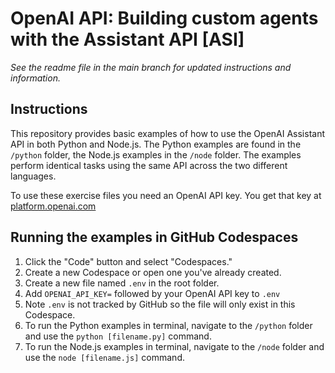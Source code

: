# OpenAI API: Building custom agents with the Assistant API [ASI]

_See the readme file in the main branch for updated instructions and information._
## Instructions
This repository provides basic examples of how to use the OpenAI Assistant API in both Python and Node.js. The Python examples are found in the `/python` folder, the Node.js examples in the `/node` folder. The examples perform identical tasks using the same API across the two different languages.

To use these exercise files you need an OpenAI API key. You get that key at [platform.openai.com](https://platform.openai.com)

## Running the examples in GitHub Codespaces
1. Click the "Code" button and select "Codespaces."
2. Create a new Codespace or open one you've already created.
3. Create a new file named `.env` in the root folder.
4. Add `OPENAI_API_KEY=` followed by your OpenAI API key to `.env`
5. Note `.env` is not tracked by GitHub so the file will only exist in this Codespace.
6. To run the Python examples in terminal, navigate to the `/python` folder and use the `python [filename.py]` command.
7. To run the Node.js examples in terminal, navigate to the `/node` folder and use the `node [filename.js]` command.
